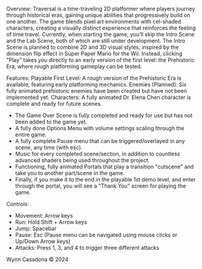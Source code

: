 Overview:
Traversal is a time-traveling 2D platformer where players journey through historical eras, gaining unique abilities that progressively build on one another. The game blends pixel art environments with cel-shaded characters, creating a visually distinct experience that reinforces the feeling of time travel​. Currently, when starting the game, you’ll skip the Intro Scene and the Lab Scene, both of which are still under development. The Intro Scene is planned to combine 2D and 3D visual styles, inspired by the dimension flip effect in Super Paper Mario for the Wii​. Instead, clicking "Play" takes you directly to an early version of the first level: the Prehistoric Era, where rough platforming gameplay can be tested.

Features:
Playable First Level: A rough version of the Prehistoric Era is available, featuring early platforming mechanics.
Enemies (Planned): Six fully animated prehistoric enemies have been created but have not been implemented yet.
Characters: A fully animated Dr. Elena Chen character is complete and ready for future scenes​.
- The Game Over Scene is fully completed and ready for use but has not been added to the game yet.
- A fully done Options Menu with volume settings scaling through the entire game.
- A fully complete Pause menu that can be triggered/overlayed in any scene, any time (with esc).
- Music for every completed scene/section, in addition to countless advanced shaders being used throughout the project.
- Functioning, fully animated Portals that play a transition "cutscene" and take you to another part/scene in the game.
- Finally, if you make it to the end in the playable 1st demo level, and enter through the portal, you will see a "Thank You" screen for playing the game.

Controls:
- Movement: Arrow keys
- Run: Hold Shift + Arrow keys
- Jump: Spacebar
- Pause: Esc (Pause menu can be navigated using mouse clicks or Up/Down Arrow keys)
- Attacks: Press 1, 3, and 4 to trigger three different attacks

Wynn Casadona © 2024
